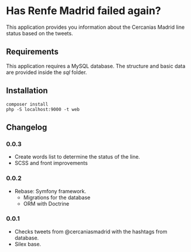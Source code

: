 # Has Renfe Madrid failed again?

This application provides you information about the Cercanias Madrid line status based on the tweets.

## Requirements

This application requires a MySQL database. The structure and basic data are provided inside the _sql_ folder.

## Installation

```
composer install
php -S localhost:9000 -t web
```

## Changelog

### 0.0.3

- Create words list to determine the status of the line.
- SCSS and front improvements

### 0.0.2

- Rebase: Symfony framework.
  - Migrations for the database
  - ORM with Doctrine

### 0.0.1

- Checks tweets from @cercaniasmadrid with the hashtags from database.
- Silex base.